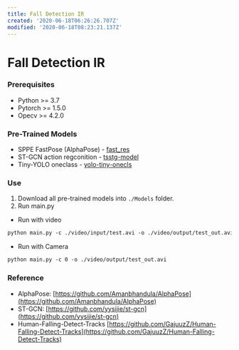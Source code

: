 ```yaml
---
title: Fall Detection IR
created: '2020-06-18T06:26:26.707Z'
modified: '2020-06-18T08:23:21.137Z'
---
```


# Fall Detection IR

### Prerequisites
- Python >= 3.7
- Pytorch >= 1.5.0
- Opecv >= 4.2.0

### Pre-Trained Models
- SPPE FastPose (AlphaPose) - [fast_res](https://drive.google.com/file/d/1GyVA7kPcHpaauDp6HUT1KyeeJFsn6cVd/view?usp=sharing)
- ST-GCN action regconition - [tsstg-model](https://drive.google.com/file/d/1NiN-2JuhngG1Q3RYZdZGPikJ31UlPvuY/view?usp=sharing)
- Tiny-YOLO oneclass - [yolo-tiny-onecls](https://drive.google.com/file/d/1QQ0pWakX6sIX71HkkMktQE8tVOMQn3mX/view?usp=sharing)

### Use
1. Download all pre-trained models into `./Models` folder.
2. Run main.py
- Run with video
```markdown
python main.py -c ./video/input/test.avi -o ./video/output/test_out.avi
```
- Run with Camera
```markdown
python main.py -c 0 -o ./video/output/test_out.avi
```
### Reference
- AlphaPose: [https://github.com/Amanbhandula/AlphaPose](https://github.com/Amanbhandula/AlphaPose)
- ST-GCN: [https://github.com/yysijie/st-gcn](https://github.com/yysijie/st-gcn)
- Human-Falling-Detect-Tracks [https://github.com/GajuuzZ/Human-Falling-Detect-Tracks](https://github.com/GajuuzZ/Human-Falling-Detect-Tracks)

